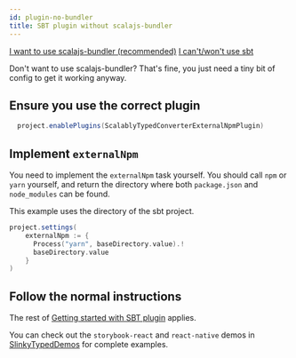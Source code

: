 ```yaml
---
id: plugin-no-bundler
title: SBT plugin without scalajs-bundler
---
```


[I want to use scalajs-bundler (recommended)](plugin-no-bundler.md)
[I can't/won't use sbt](cli.md)

Don't want to use scalajs-bundler? 
That's fine, you just need a tiny bit of config to get it working anyway.

## Ensure you use the correct plugin

```scala
  project.enablePlugins(ScalablyTypedConverterExternalNpmPlugin)
```

## Implement `externalNpm`

You need to implement the `externalNpm` task yourself.
You should call `npm` or `yarn` yourself, and return the directory where 
both `package.json` and `node_modules` can be found. 

This example uses the directory of the sbt project.
 
```scala
project.settings(
    externalNpm := {
      Process("yarn", baseDirectory.value).!
      baseDirectory.value
    }
)
```

## Follow the normal instructions

The rest of [Getting started with SBT plugin](plugin.md) applies.

You can check out the `storybook-react` and `react-native` demos in 
[SlinkyTypedDemos](https://github.com/oyvindberg/SlinkyTypedDemos/) 
for complete examples.
